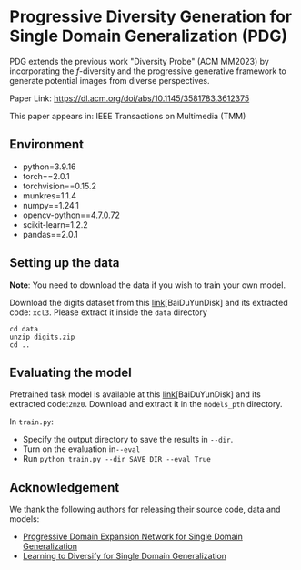# Progressive Diversity Generation for Single Domain Generalization (PDG)

PDG extends the previous work "Diversity Probe" (ACM MM2023) by incorporating the $f$-diversity and the progressive generative framework to generate potential images from diverse perspectives.

Paper Link: https://dl.acm.org/doi/abs/10.1145/3581783.3612375

This paper appears in: IEEE Transactions on Multimedia (TMM)

## Environment

- python=3.9.16
- torch==2.0.1
- torchvision==0.15.2
- munkres=1.1.4
- numpy==1.24.1
- opencv-python==4.7.0.72
- scikit-learn=1.2.2
- pandas==2.0.1

## Setting up the data

**Note**: You need to download the data if you wish to train your own model.

Download the digits dataset from this [link](https://pan.baidu.com/s/15XTZxbFY_JnTk_FZB4-1Jw )[BaiDuYunDisk] and its extracted code: `xcl3`. Please extract it inside the `data` directory

```shell
cd data
unzip digits.zip
cd ..
```

## Evaluating the model

Pretrained task model is available at this [link](https://pan.baidu.com/s/18bQCqtW5mCzeT-GByQar8w)[BaiDuYunDisk] and its extracted code:`2mz0`. Download and extract it in the `models_pth` directory.

In `train.py`:

- Specify the output directory to save the results in `--dir`.
- Turn on the evaluation in`--eval`
- Run `python train.py --dir SAVE_DIR --eval True`

## Acknowledgement

We thank the following authors for releasing their source code, data and models:

- [Progressive Domain Expansion Network for Single Domain Generalization](https://arxiv.org/abs/2103.16050)
- [Learning to Diversify for Single Domain Generalization](https://arxiv.org/abs/2108.11726)
